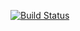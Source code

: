[![Build Status](https://app.travis-ci.com/Jaden-Hope/multi-fruit-basket.svg?branch=main)](https://app.travis-ci.com/Jaden-Hope/multi-fruit-basket)